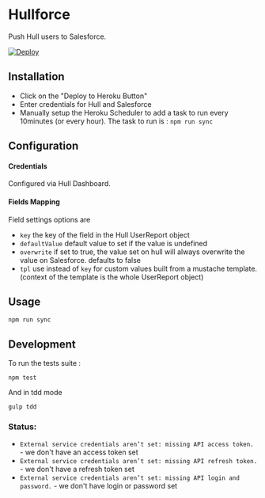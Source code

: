 # Hullforce

Push Hull users to Salesforce.

[![Deploy](https://www.herokucdn.com/deploy/button.png)](https://heroku.com/deploy?template=https://github.com/sbellity/hullforce)

## Installation

- Click on the "Deploy to Heroku Button"
- Enter credentials for Hull and Salesforce
- Manually setup the Heroku Scheduler to add a task to run every 10minutes (or every hour). The task to run is : `npm run sync`

## Configuration

#### Credentials

Configured via Hull Dashboard.

#### Fields Mapping

Field settings options are

- `key` the key of the field in the Hull UserReport object
- `defaultValue` default value to set if the value is undefined
- `overwrite` if set to true, the value set on hull will always overwrite the value on Salesforce. defaults to false
- `tpl` use instead of `key` for custom values built from a mustache template. (context of the template is the whole UserReport object)

## Usage

    npm run sync

## Development

To run the tests suite :

    npm test

And in tdd mode

    gulp tdd

### Status:

  * `External service credentials aren’t set: missing API access token.` - we don't have an access token set
  * `External service credentials aren’t set: missing API refresh token.` - we don't have a refresh token set
  * `External service credentials aren’t set: missing API login and password.` - we don't have login or password set

